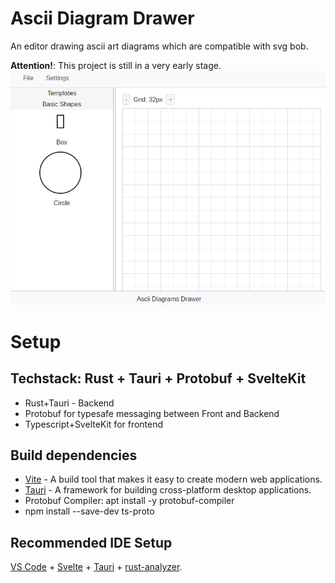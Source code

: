 # Ascii Diagram Drawer

An editor drawing ascii art diagrams which are compatible with svg bob.

**Attention!**: This project is still in a very early stage.
![img.png](doc/img.png)


# Setup
## Techstack: Rust + Tauri + Protobuf + SvelteKit
- Rust+Tauri - Backend
- Protobuf for typesafe messaging between Front and Backend
- Typescript+SvelteKit for frontend

## Build dependencies

- [Vite](https://vitejs.dev/) - A build tool that makes it easy to create modern web applications.
- [Tauri](https://tauri.app/) - A framework for building cross-platform desktop applications.
- Protobuf Compiler: apt install -y protobuf-compiler
- npm install --save-dev ts-proto

## Recommended IDE Setup

[VS Code](https://code.visualstudio.com/) + [Svelte](https://marketplace.visualstudio.com/items?itemName=svelte.svelte-vscode) + [Tauri](https://marketplace.visualstudio.com/items?itemName=tauri-apps.tauri-vscode) + [rust-analyzer](https://marketplace.visualstudio.com/items?itemName=rust-lang.rust-analyzer).
